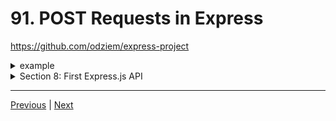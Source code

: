 # 91. POST Requests in Express

https://github.com/odziem/express-project

<details>
  <summary> example </summary>

  - `server.js`
```

``` 
---

-   run `npm run watch` 

-  `postman` 
---

<p align="center" >
    <img src="../imags/91_POST-Requests-in-Express.png" width="80%" >
</p> 

---

<p align="center" >
    <img src="../imags/91_POST-Requests-in-Express_2.png" width="80%" >
</p> 

---

<p align="center" >
    <img src="../imags/91_POST-Requests-in-Express_3.png" width="80%" >
</p> 


</details>  

<details>
  <summary> Section 8: First Express.js API </summary>

  - [Codebase: express-project](../src/8_express-project/)

</details>

---

[Previous](./89_Middleware.md) | [Next](./91_POST-Requests-in-Express.md)